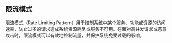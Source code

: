 ## 限流模式

限流模式（Rate Limiting Pattern）用于控制系统中某个服务、功能或资源的访问速率，防止过多的请求造成系统资源耗尽或服务不可用。在面对高并发请求或恶意攻击时，限流模式可以有效地控制流量，并保护系统免受过载的影响。
